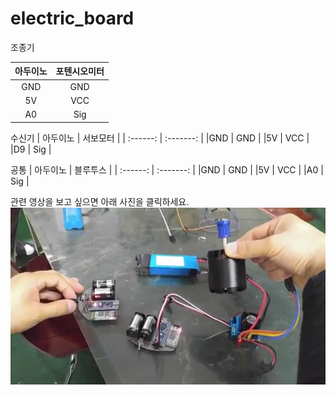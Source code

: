 # electric_board

조종기

|아두이노 | 포텐시오미터|
| :------: | :-------: |
|GND     |   GND  |
|5V      |   VCC  |
|A0      |   Sig  |

수신기
| 아두이노 | 서보모터 |
| :------: | :-------: |
|GND     |   GND  |
|5V      |   VCC  |
|D9      |   Sig  |


공통
| 아두이노 | 블루투스 |
| :------: | :-------: |
|GND     |   GND  |
|5V      |   VCC  |
|A0      |   Sig  |



관련 영상을 보고 싶으면 아래 사진을 클릭하세요.  
[![](https://raw.githubusercontent.com/mtinet/arduino_electric_board/master/arduino_electric_board.png)](https://youtu.be/sWrBUswaPr8)
